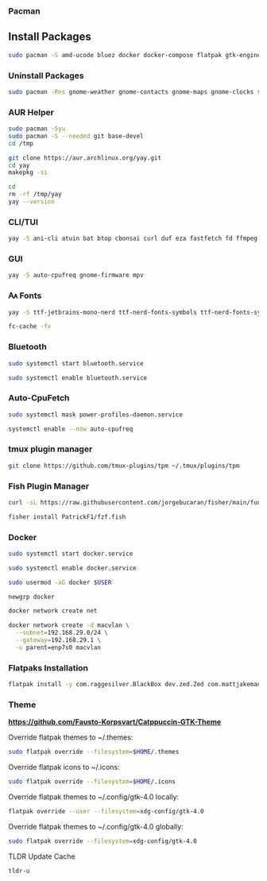 
### Pacman

## Install Packages
```sh
sudo pacman -S amd-ucode bluez docker docker-compose flatpak gtk-engine-murrine
```

### Uninstall Packages
```sh
sudo pacman -Rns gnome-weather gnome-contacts gnome-maps gnome-clocks simple-scan gnome-system-monitor gnome-text-editor gnome-connections snapshot totem gnome-music htop nano
```

### AUR Helper
```sh
sudo pacman -Syu
sudo pacman -S --needed git base-devel
cd /tmp

git clone https://aur.archlinux.org/yay.git
cd yay
makepkg -si

cd
rm -rf /tmp/yay
yay --version
```

### CLI/TUI
```sh
yay -S ani-cli atuin bat btop cbonsai curl duf eza fastfetch fd ffmpeg figlet fish fzf gcc github-cli git-delta jq lazydocker lazygit lazynpm llvm neovim nodejs npm nushell nvitop nvm openrgb powertop ripgrep starship speedtest-cli syncthing tldr tmux tty-clock unimatrix wl-clipboard yazi yt-dlp zoxide
```

### GUI
```sh
yay -S auto-cpufreq gnome-firmware mpv
```

### 🗛 Fonts
```sh
yay -S ttf-jetbrains-mono-nerd ttf-nerd-fonts-symbols ttf-nerd-fonts-symbols-mono ttf-nerd-fonts-symbols-common ttf-font-awesome noto-fonts-cjk
```

```sh
fc-cache -fv
```

### Bluetooth
```sh
sudo systemctl start bluetooth.service
```

```sh
sudo systemctl enable bluetooth.service
```

### Auto-CpuFetch
```sh
sudo systemctl mask power-profiles-daemon.service
```

```sh
systemctl enable --now auto-cpufreq
```

### tmux plugin manager
```sh
git clone https://github.com/tmux-plugins/tpm ~/.tmux/plugins/tpm
```

### Fish Plugin Manager
```sh
curl -sL https://raw.githubusercontent.com/jorgebucaran/fisher/main/functions/fisher.fish | source && fisher install jorgebucaran/fisher
```

```sh
fisher install PatrickF1/fzf.fish
```

### Docker
```sh
sudo systemctl start docker.service
```

```sh
sudo systemctl enable docker.service
```

```sh
sudo usermod -aG docker $USER
```

```sh
newgrp docker
```

```sh
docker network create net
```

```sh
docker network create -d macvlan \
  --subnet=192.168.29.0/24 \
  --gateway=192.168.29.1 \
  -o parent=enp7s0 macvlan
```

### Flatpaks Installation
```sh
flatpak install -y com.raggesilver.BlackBox dev.zed.Zed com.mattjakeman.ExtensionManager org.gnome.gitlab.YaLTeR.Identity com.belmoussaoui.Decoder dev.geopjr.Archives com.github.huluti.Curtail io.gitlab.theevilskeleton.Upscaler com.belmoussaoui.Authenticator io.gitlab.adhami3310.Impression dev.geopjr.Collision io.github.flattool.Warehouse io.github.realmazharhussain.GdmSettings io.github.fizzyizzy05.binary dev.bragefuglseth.Keypunch io.github.tfuxu.Halftone org.gnome.World.PikaBackup io.github.fkinoshita.Telegraph com.github.ADBeveridge.Raider com.github.tchx84.Flatseal com.github.neithern.g4music io.missioncenter.MissionCenter com.github.tenderowl.frog io.github.zaedus.spider io.github.vikdevelop.SaveDesktop com.hunterwittenborn.Celeste org.nickvision.tubeconverter org.upscayl.Upscayl cafe.avery.Delfin com.usebottles.bottles com.ranfdev.Notify com.belmoussaoui.Obfuscate io.github.lainsce.Countdown io.github.celluloid_player.Celluloid org.mozilla.Thunderbird org.gnome.Papers org.gnome.World.Secrets net.codelogistics.webapps org.gnome.Fractal md.obsidian.Obsidian io.gitlab.adhami3310.Footage
```

### Theme

**https://github.com/Fausto-Korpsvart/Catppuccin-GTK-Theme**

Override flatpak themes to ~/.themes:
```sh
sudo flatpak override --filesystem=$HOME/.themes
```

Override flatpak icons to ~/.icons:
```sh
sudo flatpak override --filesystem=$HOME/.icons
```

Override flatpak themes to ~/.config/gtk-4.0 locally:
```sh
flatpak override --user --filesystem=xdg-config/gtk-4.0
```

Override flatpak themes to ~/.config/gtk-4.0 globally:
```sh
sudo flatpak override --filesystem=xdg-config/gtk-4.0
```

TLDR Update Cache
```sh
tldr-u
```

